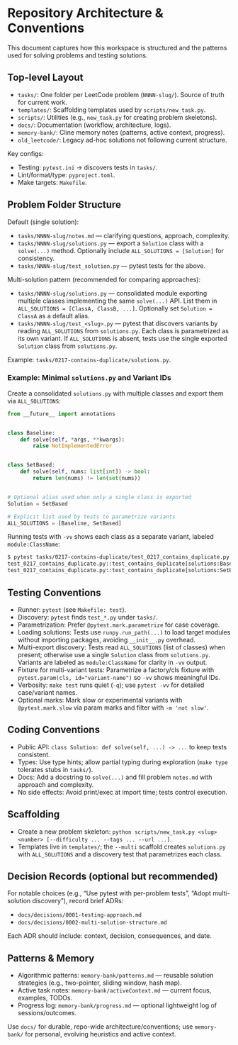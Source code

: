 # Repository Architecture & Conventions

This document captures how this workspace is structured and the patterns used for solving problems and testing solutions.

## Top-level Layout

- `tasks/`: One folder per LeetCode problem (`NNNN-slug/`). Source of truth for current work.
- `templates/`: Scaffolding templates used by `scripts/new_task.py`.
- `scripts/`: Utilities (e.g., `new_task.py` for creating problem skeletons).
- `docs/`: Documentation (workflow, architecture, logs).
- `memory-bank/`: Cline memory notes (patterns, active context, progress).
- `old_leetcode/`: Legacy ad-hoc solutions not following current structure.

Key configs:

- Testing: `pytest.ini` → discovers tests in `tasks/`.
- Lint/format/type: `pyproject.toml`.
- Make targets: `Makefile`.

## Problem Folder Structure

Default (single solution):

- `tasks/NNNN-slug/notes.md` — clarifying questions, approach, complexity.
- `tasks/NNNN-slug/solutions.py` — export a `Solution` class with a `solve(...)` method. Optionally include `ALL_SOLUTIONS = [Solution]` for consistency.
- `tasks/NNNN-slug/test_solution.py` — pytest tests for the above.

Multi-solution pattern (recommended for comparing approaches):

- `tasks/NNNN-slug/solutions.py` — consolidated module exporting multiple classes implementing the same `solve(...)` API. List them in `ALL_SOLUTIONS = [ClassA, ClassB, ...]`. Optionally set `Solution = ClassA` as a default alias.
- `tasks/NNNN-slug/test_<slug>.py` — pytest that discovers variants by reading `ALL_SOLUTIONS` from `solutions.py`. Each class is parametrized as its own variant. If `ALL_SOLUTIONS` is absent, tests use the single exported `Solution` class from `solutions.py`.

Example: `tasks/0217-contains-duplicate/solutions.py`.

### Example: Minimal `solutions.py` and Variant IDs

Create a consolidated `solutions.py` with multiple classes and export them via `ALL_SOLUTIONS`:

```python
from __future__ import annotations


class Baseline:
    def solve(self, *args, **kwargs):
        raise NotImplementedError


class SetBased:
    def solve(self, nums: list[int]) -> bool:
        return len(nums) != len(set(nums))


# Optional alias used when only a single class is exported
Solution = SetBased

# Explicit list used by tests to parametrize variants
ALL_SOLUTIONS = [Baseline, SetBased]
```

Running tests with `-vv` shows each class as a separate variant, labeled `module:ClassName`:

```bash
$ pytest tasks/0217-contains-duplicate/test_0217_contains_duplicate.py -vv
test_0217_contains_duplicate.py::test_contains_duplicate[solutions:Baseline] PASSED
test_0217_contains_duplicate.py::test_contains_duplicate[solutions:SetBased] PASSED
```

## Testing Conventions

- Runner: `pytest` (see `Makefile: test`).
- Discovery: `pytest` finds `test_*.py` under `tasks/`.
- Parametrization: Prefer `@pytest.mark.parametrize` for case coverage.
- Loading solutions: Tests use `runpy.run_path(...)` to load target modules without importing packages, avoiding `__init__.py` overhead.
- Multi-export discovery: Tests read `ALL_SOLUTIONS` (list of classes) when present; otherwise use a single `Solution` class from `solutions.py`. Variants are labeled as `module:ClassName` for clarity in `-vv` output.
- Fixture for multi-variant tests: Parametrize a factory/cls fixture with `pytest.param(cls, id="variant-name")` so `-vv` shows meaningful IDs.
- Verbosity: `make test` runs quiet (`-q`); use `pytest -vv` for detailed case/variant names.
- Optional marks: Mark slow or experimental variants with `@pytest.mark.slow` via param marks and filter with `-m 'not slow'`.

## Coding Conventions

- Public API: `class Solution: def solve(self, ...) -> ...` to keep tests consistent.
- Types: Use type hints; allow partial typing during exploration (`make type` tolerates stubs in `tasks/`).
- Docs: Add a docstring to `solve(...)` and fill problem `notes.md` with approach and complexity.
- No side effects: Avoid print/exec at import time; tests control execution.

## Scaffolding

- Create a new problem skeleton: `python scripts/new_task.py <slug> <number> [--difficulty ... --tags ... --url ...]`.
- Templates live in `templates/`; the `--multi` scaffold creates `solutions.py` with `ALL_SOLUTIONS` and a discovery test that parametrizes each class.

## Decision Records (optional but recommended)

For notable choices (e.g., “Use pytest with per-problem tests”, “Adopt multi-solution discovery”), record brief ADRs:

- `docs/decisions/0001-testing-approach.md`
- `docs/decisions/0002-multi-solution-structure.md`

Each ADR should include: context, decision, consequences, and date.

## Patterns & Memory

- Algorithmic patterns: `memory-bank/patterns.md` — reusable solution strategies (e.g., two-pointer, sliding window, hash map).
- Active task notes: `memory-bank/activeContext.md` — current focus, examples, TODOs.
- Progress log: `memory-bank/progress.md` — optional lightweight log of sessions/outcomes.

Use `docs/` for durable, repo-wide architecture/conventions; use `memory-bank/` for personal, evolving heuristics and active context.
